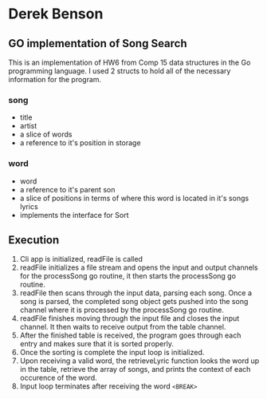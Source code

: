 # Derek Benson
## GO implementation of Song Search

This is an implementation of HW6 from Comp 15 data structures in the Go
programming language. I used 2 structs to hold all of the necessary information
for the program.

### song
- title
- artist
- a slice of words
- a reference to it's position in storage

### word
- word
- a reference to it's parent son
- a slice of positions in terms of where this word is located in it's songs lyrics
- implements the interface for Sort

## Execution
1. Cli app is initialized, readFile is called
2. readFile initializes a file stream and opens the input and output channels
for the processSong go routine, it then starts the processSong go routine.
3. readFile then scans through the input data, parsing each song. Once a song
is parsed, the completed song object gets pushed into the song channel where it
is processed by the processSong go routine.
4. readFile finishes moving through the input file and closes the input channel.
It then waits to receive output from the table channel.
5. After the finished table is received, the program goes through each entry
and makes sure that it is sorted properly.
6. Once the sorting is complete the input loop is initialized.
7. Upon receiving a valid word, the retrieveLyric function looks the word up
in the table, retrieve the array of songs, and prints the context of each occurence
of the word.
8. Input loop terminates after receiving the word `<BREAK>`
